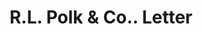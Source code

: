 ---
doi: 10.7916/D8Q541P5
date_other: '1917'
date_other_textual: '1917'
form: correspondence
genre:
- Letters (correspondence)
name:
- R.L. Polk & Co.
object_in_context_url: https://biggert.cul.columbia.edu/items/view/ave_biggert_01100
subject_hierarchical_geographic:
- New York, New York, United States
subject_name:
- R.L. Polk & Co.
title: R.L. Polk & Co.. Letter
sort_title: R.L. Polk & Co.. Letter
call_number: ave_biggert_01100
coordinates:
- 40.71277777777778,-74.00583333333333
pid: ave_biggert_01100
identifiers: ave_biggert_01100
thumbnail: https://derivativo-3.library.columbia.edu/iiif/2/ldpd:344842/full/!256,256/0/native.jpg
permalink: "/items/ave_biggert_01100/"
layout: iiif-image-page
---